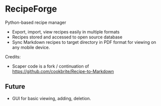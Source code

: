 # RecipeForge
Python-based recipe manager

* Export, import, view recipes easily in multiple formats
* Recipes stored and accessed to open source database
* Sync Markdown recipes to target directory in PDF format for viewing on any mobile device.

Credits:
* Scaper code is a fork / continuation of https://github.com/cookbrite/Recipe-to-Markdown


## Future

* GUI for basic viewing, adding, deletion.
